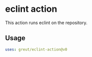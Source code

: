# eclint action

This action runs eclint on the repository.

## Usage

```yaml
uses: greut/eclint-action@v0
```

